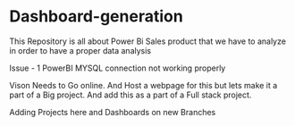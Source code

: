 # Dashboard-generation

This Repository is all about Power Bi Sales product that we have to analyze in order to have a proper data analysis

Issue - 1
PowerBI MYSQL connection not working properly

Vison Needs to Go online.
And Host a webpage for this but lets make it a part of a Big project. And add this as a part of a Full stack project.

Adding Projects here and Dashboards on new Branches



